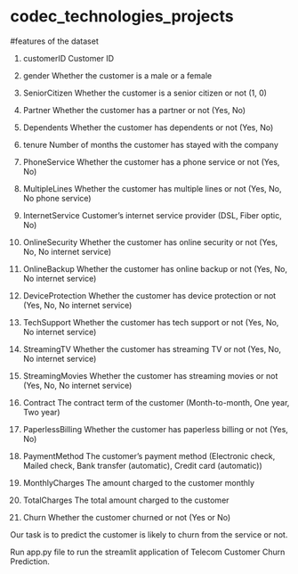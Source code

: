 # codec_technologies_projects

#features of the dataset

1. customerID
Customer ID


2. gender
Whether the customer is a male or a female


3. SeniorCitizen
Whether the customer is a senior citizen or not (1, 0)


4. Partner
Whether the customer has a partner or not (Yes, No)


5. Dependents
Whether the customer has dependents or not (Yes, No)


6. tenure
Number of months the customer has stayed with the company


7. PhoneService
Whether the customer has a phone service or not (Yes, No)


8. MultipleLines
Whether the customer has multiple lines or not (Yes, No, No phone service)


9. InternetService
Customer’s internet service provider (DSL, Fiber optic, No)


10. OnlineSecurity
Whether the customer has online security or not (Yes, No, No internet service)


11. OnlineBackup
Whether the customer has online backup or not (Yes, No, No internet service)


12. DeviceProtection
Whether the customer has device protection or not (Yes, No, No internet service)


13. TechSupport
Whether the customer has tech support or not (Yes, No, No internet service)


14. StreamingTV
Whether the customer has streaming TV or not (Yes, No, No internet service)


15. StreamingMovies
Whether the customer has streaming movies or not (Yes, No, No internet service)


16. Contract
The contract term of the customer (Month-to-month, One year, Two year)


17. PaperlessBilling
Whether the customer has paperless billing or not (Yes, No)


18. PaymentMethod
The customer’s payment method (Electronic check, Mailed check, Bank transfer (automatic), Credit card (automatic))


19. MonthlyCharges
The amount charged to the customer monthly


20. TotalCharges
The total amount charged to the customer


21. Churn
Whether the customer churned or not (Yes or No)

Our task is to predict the customer is likely to churn from the service or not.

Run app.py file to run the streamlit application of Telecom Customer Churn Prediction.
